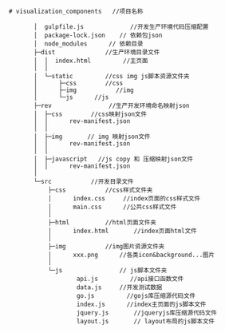     # visualization_components   //项目名称

            │  gulpfile.js             //开发生产环境代码压缩配置
            │  package-lock.json	// 依赖包json
            │  node_modules	     // 依赖目录
            ├─dist				//生产环境目录文件
            │  │  index.html         //主页面
            │  │  
            │  └─static			//css img js脚本资源文件夹
            │      ├─css        //css
            │      ├─img	       //img
            │      └─js		 //js
            ├─rev                //生产开发环境命名映射json
            │  ├─css		//css映射json文件
            │  │      rev-manifest.json
            │  │      
            │  ├─img       // img 映射json文件
            │  │      rev-manifest.json
            │  │      
            │  ├─javascript   //js copy 和 压缩映射json文件
            │  │      rev-manifest.json
            │          
            └─src			//开发目录文件
                ├─css 			//css样式文件夹
                │      index.css     //index页面的css样式文件
                │      main.css	     //公共css样式文件
                │      
                ├─html 			//html页面文件夹
                │      index.html		//index页面html文件
                │      
                ├─img			//img图片资源文件夹
                │      xxx.png      //各类icon&background...图片
                │      
                └─js				// js脚本文件夹
                        api.js         //api接口函数文件	
                        data.js		//开发测试数据
                        go.js         //gojs库压缩源代码文件
                        index.js      //index主页面的js脚本文件
                        jquery.js		//jqueryjs库压缩源代码文件
                        layout.js		// layout布局的js脚本文件

